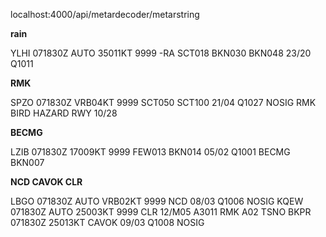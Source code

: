 localhost:4000/api/metardecoder/metarstring

**rain**

YLHI 071830Z AUTO 35011KT 9999 -RA SCT018 BKN030 BKN048 23/20 Q1011

**RMK**

SPZO 071830Z VRB04KT 9999 SCT050 SCT100 21/04 Q1027 NOSIG RMK BIRD HAZARD RWY 10/28

**BECMG**

LZIB 071830Z 17009KT 9999 FEW013 BKN014 05/02 Q1001 BECMG BKN007

**NCD CAVOK CLR**

LBGO 071830Z AUTO VRB02KT 9999 NCD 08/03 Q1006 NOSIG
KQEW 071830Z AUTO 25003KT 9999 CLR 12/M05 A3011 RMK A02 TSNO
BKPR 071830Z 25013KT CAVOK 09/03 Q1008 NOSIG
